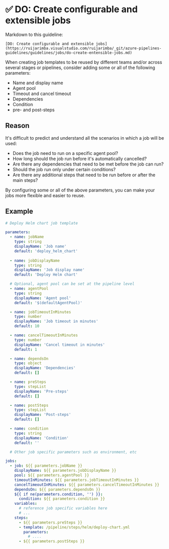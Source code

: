 # ✅ DO: Create configurable and extensible jobs

Markdown to this guideline:

```plaintext
[DO: Create configurable and extensible jobs](https://ruijarimba.visualstudio.com/ruijarimba/_git/azure-pipelines-guidelines/guidelines/jobs/do-create-entensible-jobs.md)
```

When creating job templates to be reused by different teams and/or across
several stages or pipelines, consider adding some or all of the following
parameters:

- Name and display name
- Agent pool
- Timeout and cancel timeout
- Dependencies
- Condition
- pre- and post-steps

## Reason

It's difficult to predict and understand all the scenarios in which a job will
be used:

- Does the job need to run on a specific agent pool?
- How long should the job run before it's automatically cancelled?
- Are there any dependencies that need to be met before the job can run?
- Should the job run only under certain conditions?
- Are there any additional steps that need to be run before or after the main steps?

By configuring some or all of the above parameters, you can make
your jobs more flexible and easier to reuse.

## Example

```yaml
# Deploy Helm chart job template

parameters:  
  - name: jobName
    type: string
    displayName: 'Job name'
    default: 'deploy_helm_chart'
  
  - name: jobDisplayName
    type: string
    displayName: 'Job display name'
    default: 'Deploy Helm chart'

  # Optional, agent pool can be set at the pipeline level
  - name: agentPool
    type: string
    displayName: 'Agent pool'
    default: '$(defaultAgentPool)'

  - name: jobTimeoutInMinutes
    type: number
    displayName: 'Job timeout in minutes'
    default: 10

  - name: cancelTimeoutInMinutes
    type: number
    displayName: 'Cancel timeout in minutes'
    default: 1

  - name: dependsOn
    type: object
    displayName: 'Dependencies'
    default: []

  - name: preSteps
    type: stepList
    displayName: 'Pre-steps'
    default: []

  - name: postSteps
    type: stepList
    displayName: 'Post-steps'
    default: []

  - name: condition
    type: string
    displayName: 'Condition'
    default: ''

  # Other job specific parameters such as environment, etc

jobs:
  - job: ${{ parameters.jobName }}
    displayName: ${{ parameters.jobDisplayName }}
    pool: ${{ parameters.agentPool }}
    timeoutInMinutes: ${{ parameters.jobTimeoutInMinutes }}
    cancelTimeoutInMinutes: ${{ parameters.cancelTimeoutInMinutes }}
    dependsOn: ${{ parameters.dependsOn }}
    ${{ if ne(parameters.condition, '') }}:
      condition: ${{ parameters.condition }}
    variables:
      # reference job specific variables here
      # ...
    steps:
      - ${{ parameters.preSteps }}
      - template: /pipeline/steps/helm/deploy-chart.yml
        parameters:
          # ....
      - ${{ parameters.postSteps }}
```
